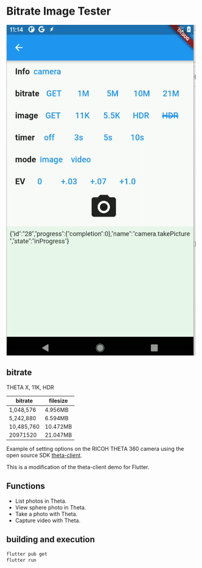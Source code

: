 # Bitrate Image Tester

![screenshot](readme_assets/screenshot.png)

## bitrate

THETA X, 11K, HDR

| bitrate | filesize |
| ------- | -------- |
| 1,048,576 |  4.956MB |
| 5,242,880 | 6.594MB |
| 10,485,760 | 10.472MB |
| 20971520 | 21.047MB |

Example of setting options on the RICOH THETA 360 camera using the open source SDK
[theta-client](https://github.com/ricohapi/theta-client).

This is a modification of the theta-client demo for Flutter.

## Functions

* List photos in Theta.
* View sphere photo in Theta.
* Take a photo with Theta.
* Capture video with Theta.

## building and execution

```text
flutter pub get
flutter run
```

